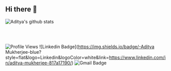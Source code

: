 
## Hi there 👋

![Aditya's github stats](https://github-readme-stats.vercel.app/api?username=adityamukherjee42&count_private=true&show_icons=true&theme=dark)

<br /><br />

![Profile Views](https://komarev.com/ghpvc/?username=adityamukherjee425&color=brightgreen)
![Linkedin Badge](https://img.shields.io/badge/-Aditya Mukherjee-blue?style=flat&logo=Linkedin&logoColor=white&link=https://www.linkedin.com/in/aditya-mukherjee-817a17190/)
![Gmail Badge](https://img.shields.io/badge/-adityamukherjee42-c14438?style=flat&logo=Gmail&logoColor=white&link=mailto:adityamukherjee42@gmail.com)

